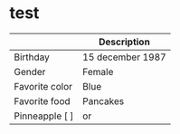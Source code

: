 # test

|             | Description |
| ----------- | ----------- |
| Birthday    | 15 december 1987|
| Gender      | Female | 
| Favorite color | Blue | 
| Favorite food  | Pancakes | 
| Pinneapple  [ ] | or | pizza [x]| 
